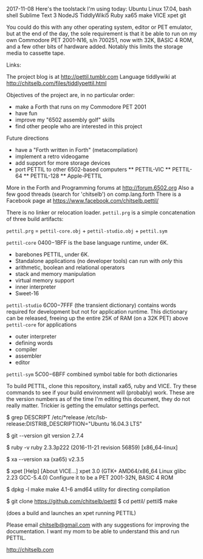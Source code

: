 2017-11-08
Here's the toolstack I'm using today:
Ubuntu Linux 17.04, bash shell
Sublime Text 3
NodeJS
TiddlyWiki5
Ruby
xa65
make
VICE xpet
git

You could do this with any other operating system, editor or PET emulator,
but at the end of the day, the sole requirement is that it be able to run
on my own Commodore PET 2001-N16, s/n 700251, now with 32K, BASIC 4 ROM,
and a few other bits of hardware added.  Notably this limits the storage
media to cassette tape.

Links:

The project blog is at http://pettil.tumblr.com
Language tiddlywiki at http://chitselb.com/files/tiddlypettil.html

Objectives of the project are, in no particular order:
* make a Forth that runs on my Commodore PET 2001
* have fun
* improve my "6502 assembly golf" skills
* find other people who are interested in this project

Future directions
* have a "Forth written in Forth" (metacompilation)
* implement a retro videogame
* add support for more storage devices
* port PETTIL to other 6502-based computers
** PETTIL-VIC
** PETTIL-64
** PETTIL-128
** Apple-PETTIL

More in the Forth and Programming forums at http://forum.6502.org
Also a few good threads (search for 'chitselb') on comp.lang.forth
There is a Facebook page at https://www.facebook.com/chitselb.pettil/

There is no linker or relocation loader.  `pettil.prg` is a simple
concatenation of three build artifacts:

`pettil.prg` = `pettil-core.obj` + `pettil-studio.obj` + `pettil.sym`

`pettil-core` $0400-$1BFF is the base language runtime, under 6K.
* barebones PETTIL, under 6K.
* Standalone applications (no developer tools) can run with *only* this
* arithmetic, boolean and relational operators
* stack and memory manipulation
* virtual memory support
* inner interpreter
* Sweet-16

`pettil-studio` $6C00-$7FFF (the transient dictionary) contains words
required for development but not for application runtime.  This dictionary
can be released, freeing up the entire 25K of RAM (on a 32K PET) above
`pettil-core` for applications
* outer interpreter
* defining words
* compiler
* assembler
* editor

`pettil-sym` $5C00-$6BFF combined symbol table for both dictionaries

To build PETTIL, clone this repository, install xa65, ruby and VICE.  Try
these commands to see if your build environment will (probably) work.  These
are the version numbers as of the time I'm editing this document, they do
not really matter.  Trickier is getting the emulator settings perfect.

$ grep DESCRIPT /etc/*release
/etc/lsb-release:DISTRIB_DESCRIPTION="Ubuntu 16.04.3 LTS"

$ git --version
git version 2.7.4

$ ruby -v
ruby 2.3.3p222 (2016-11-21 revision 56859) [x86_64-linux]

$ xa --version
xa (xa65) v2.3.5

$ xpet
[Help] [About VICE...]
xpet 3.0 (GTK+ AMD64/x86_64 Linux glibc 2.23 GCC-5.4.0)
Configure it to be a PET 2001-32N, BASIC 4 ROM

$ dpkg -l make
make 4.1-6 amd64  utility for directing compilation

$ git clone https://github.com/chitselb/pettil
$ cd pettil/
pettil$ make

(does a build and launches an xpet running PETTIL)

Please email chitselb@gmail.com
with any suggestions for improving the documentation.  I want my mom to be
able to understand this and run PETTIL.

http://chitselb.com
